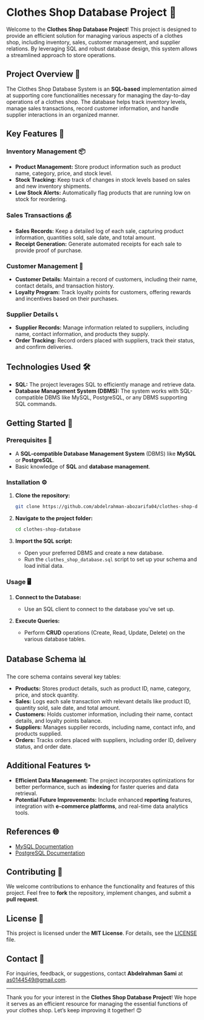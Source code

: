 

# Clothes Shop Database Project 👚

Welcome to the **Clothes Shop Database Project**! This project is designed to provide an efficient solution for managing various aspects of a clothes shop, including inventory, sales, customer management, and supplier relations. By leveraging SQL and robust database design, this system allows a streamlined approach to store operations.

## Project Overview 🏬

The Clothes Shop Database System is an **SQL-based** implementation aimed at supporting core functionalities necessary for managing the day-to-day operations of a clothes shop. The database helps track inventory levels, manage sales transactions, record customer information, and handle supplier interactions in an organized manner.

## Key Features 🎯

### Inventory Management 📦

- **Product Management:** Store product information such as product name, category, price, and stock level.
- **Stock Tracking:** Keep track of changes in stock levels based on sales and new inventory shipments.
- **Low Stock Alerts:** Automatically flag products that are running low on stock for reordering.

### Sales Transactions 💰

- **Sales Records:** Keep a detailed log of each sale, capturing product information, quantities sold, sale date, and total amount.
- **Receipt Generation:** Generate automated receipts for each sale to provide proof of purchase.

### Customer Management 👥

- **Customer Details:** Maintain a record of customers, including their name, contact details, and transaction history.
- **Loyalty Program:** Track loyalty points for customers, offering rewards and incentives based on their purchases.

### Supplier Details 📞

- **Supplier Records:** Manage information related to suppliers, including name, contact information, and products they supply.
- **Order Tracking:** Record orders placed with suppliers, track their status, and confirm deliveries.

## Technologies Used 🛠️

- **SQL:** The project leverages SQL to efficiently manage and retrieve data.
- **Database Management System (DBMS):** The system works with SQL-compatible DBMS like MySQL, PostgreSQL, or any DBMS supporting SQL commands.

## Getting Started 🚀

### Prerequisites 📑

- A **SQL-compatible Database Management System** (DBMS) like **MySQL** or **PostgreSQL**.
- Basic knowledge of **SQL** and **database management**.

### Installation ⚙️

1. **Clone the repository:** 

    ```sh
    git clone https://github.com/abdelrahman-abozarifa04/clothes-shop-database.git
    ```

2. **Navigate to the project folder:**

    ```sh
    cd clothes-shop-database
    ```

3. **Import the SQL script:** 
    - Open your preferred DBMS and create a new database.
    - Run the `clothes_shop_database.sql` script to set up your schema and load initial data.

### Usage 🖥️

1. **Connect to the Database:**
    - Use an SQL client to connect to the database you've set up.
    
2. **Execute Queries:**
    - Perform **CRUD** operations (Create, Read, Update, Delete) on the various database tables.

## Database Schema 📊

The core schema contains several key tables:

- **Products:** Stores product details, such as product ID, name, category, price, and stock quantity.
- **Sales:** Logs each sale transaction with relevant details like product ID, quantity sold, sale date, and total amount.
- **Customers:** Holds customer information, including their name, contact details, and loyalty points balance.
- **Suppliers:** Manages supplier records, including name, contact info, and products supplied.
- **Orders:** Tracks orders placed with suppliers, including order ID, delivery status, and order date.

## Additional Features ✨

- **Efficient Data Management:** The project incorporates optimizations for better performance, such as **indexing** for faster queries and data retrieval.
- **Potential Future Improvements:** Include enhanced **reporting** features, integration with **e-commerce platforms**, and real-time data analytics tools.

## References 🌐

- [MySQL Documentation](https://dev.mysql.com/doc/)
- [PostgreSQL Documentation](https://www.postgresql.org/docs/)

## Contributing 🤝

We welcome contributions to enhance the functionality and features of this project. Feel free to **fork** the repository, implement changes, and submit a **pull request**.

## License 📝

This project is licensed under the **MIT License**. For details, see the [LICENSE](LICENSE) file.

## Contact 📧

For inquiries, feedback, or suggestions, contact **Abdelrahman Sami** at [as0144549@gmail.com](mailto:as0144549@gmail.com).

---

Thank you for your interest in the **Clothes Shop Database Project**! We hope it serves as an efficient resource for managing the essential functions of your clothes shop. Let’s keep improving it together! 😊

